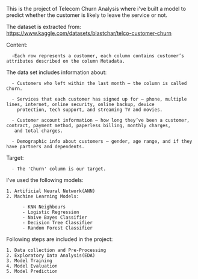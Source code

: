 This is the project of Telecom Churn Analysis where i've built a model to predict 
whether the customer is likely to leave the service or not.

The dataset is extracted from: https://www.kaggle.com/datasets/blastchar/telco-customer-churn

Content:

      -Each row represents a customer, each column contains customer’s attributes described on the column Metadata.

The data set includes information about:

      - Customers who left within the last month – the column is called Churn.
      
      - Services that each customer has signed up for – phone, multiple lines, internet, online security, online backup, device 
        protection, tech support, and streaming TV and movies.
        
      - Customer account information – how long they’ve been a customer, contract, payment method, paperless billing, monthly charges, 
       and total charges.
       
      - Demographic info about customers – gender, age range, and if they have partners and dependents.
      
Target:

      - The 'Churn' column is our target.




I've used the following models: 

    1. Artificial Neural Network(ANN)
    2. Machine Learning Models:
    
          - KNN Neighbours
          - Logistic Regression
          - Naive Bayes Classifier
          - Decision Tree Classifier
          - Random Forest Classifier

Following steps are included in the project:

    1. Data collection and Pre-Processing
    2. Exploratory Data Analysis(EDA)
    3. Model Training
    4. Model Evaluation
    5. Model Prediction
